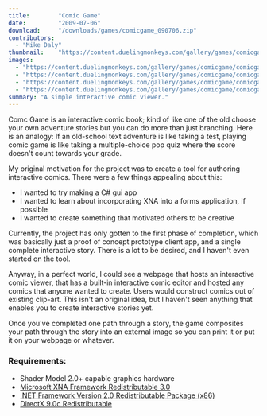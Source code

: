 ```yaml
---
title:        "Comic Game"
date:         "2009-07-06"
download:     "/downloads/games/comicgame_090706.zip"
contributors: 
  - "Mike Daly"
thumbnail:    "https://content.duelingmonkeys.com/gallery/games/comicgame/comicgame_thumb.jpg"
images: 
  - "https://content.duelingmonkeys.com/gallery/games/comicgame/comicgame1.jpg"
  - "https://content.duelingmonkeys.com/gallery/games/comicgame/comicgame2.jpg"
  - "https://content.duelingmonkeys.com/gallery/games/comicgame/comicgame3.jpg"
  - "https://content.duelingmonkeys.com/gallery/games/comicgame/comicgame4.jpg"
summary: "A simple interactive comic viewer."
---
```

Comc Game is an interactive comic book; kind of like one of the old choose your own adventure stories but you can do more than just branching. Here is an analogy: If an old-school text adventure is like taking a test, playing comic game is like taking a multiple-choice pop quiz where the score doesn't count towards your grade.

My original motivation for the project was to create a tool for authoring interactive comics. There were a few things appealing about this:

* I wanted to try making a C# gui app
* I wanted to learn about incorporating XNA into a forms application, if possible
* I wanted to create something that motivated others to be creative

Currently, the project has only gotten to the first phase of completion, which was basically just a proof of concept prototype client app, and a single complete interactive story. There is a lot to be desired, and I haven't even started on the tool.

Anyway, in a perfect world, I could see a webpage that hosts an interactive comic viewer, that has a built-in interactive comic editor and hosted any comics that anyone wanted to create. Users would construct comics out of existing clip-art. This isn't an original idea, but I haven't seen anything that enables you to create interactive stories yet.

Once you've completed one path through a story, the game composites your path through the story into an external image so you can print it or put it on your webpage or whatever.

### Requirements:

* Shader Model 2.0+ capable graphics hardware
* [Microsoft XNA Framework Redistributable 3.0](http://www.microsoft.com/downloads/details.aspx?FamilyID=6521d889-5414-49b8-ab32-e3fff05a4c50&displaylang=en)
* [.NET Framework Version 2.0 Redistributable Package (x86)](http://www.microsoft.com/downloads/details.aspx?FamilyID=0856eacb-4362-4b0d-8edd-aab15c5e04f5)
* [DirectX 9.0c Redistributable](http://go.microsoft.com/fwlink/?LinkID=56513&clcid=0x409)



